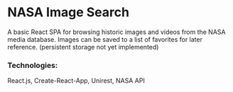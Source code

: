 # NASA Image Search
A basic React SPA for browsing historic images and videos from the NASA media database. Images can be saved to a list of favorites for later reference. (persistent storage not yet implemented)

### Technologies: 

React.js, Create-React-App, Unirest, NASA API
